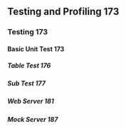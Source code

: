 ## Testing and Profiling 173

### Testing 173

#### Basic Unit Test 173

##### Table Test 176

##### Sub Test 177

##### Web Server 181

##### Mock Server 187
